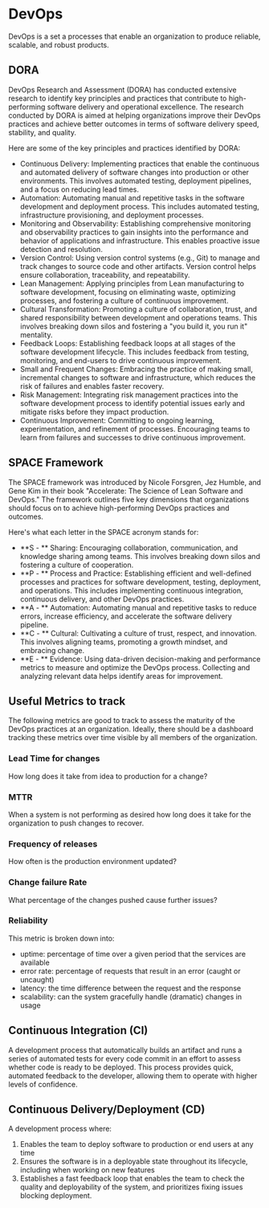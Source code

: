 # DevOps
DevOps is a set a processes that enable an organization to produce reliable, scalable, and robust products. 


## DORA
DevOps Research and Assessment (DORA) has conducted extensive research to identify key principles and practices that contribute to high-performing software delivery and operational excellence. The research conducted by DORA is aimed at helping organizations improve their DevOps practices and achieve better outcomes in terms of software delivery speed, stability, and quality.

Here are some of the key principles and practices identified by DORA:

- Continuous Delivery: Implementing practices that enable the continuous and automated delivery of software changes into production or other environments. This involves automated testing, deployment pipelines, and a focus on reducing lead times.
- Automation: Automating manual and repetitive tasks in the software development and deployment process. This includes automated testing, infrastructure provisioning, and deployment processes.
- Monitoring and Observability: Establishing comprehensive monitoring and observability practices to gain insights into the performance and behavior of applications and infrastructure. This enables proactive issue detection and resolution.
- Version Control: Using version control systems (e.g., Git) to manage and track changes to source code and other artifacts. Version control helps ensure collaboration, traceability, and repeatability.
- Lean Management: Applying principles from Lean manufacturing to software development, focusing on eliminating waste, optimizing processes, and fostering a culture of continuous improvement.
- Cultural Transformation: Promoting a culture of collaboration, trust, and shared responsibility between development and operations teams. This involves breaking down silos and fostering a "you build it, you run it" mentality.
- Feedback Loops: Establishing feedback loops at all stages of the software development lifecycle. This includes feedback from testing, monitoring, and end-users to drive continuous improvement.
- Small and Frequent Changes: Embracing the practice of making small, incremental changes to software and infrastructure, which reduces the risk of failures and enables faster recovery.
- Risk Management: Integrating risk management practices into the software development process to identify potential issues early and mitigate risks before they impact production.
- Continuous Improvement: Committing to ongoing learning, experimentation, and refinement of processes. Encouraging teams to learn from failures and successes to drive continuous improvement.


## SPACE Framework
The SPACE framework was introduced by Nicole Forsgren, Jez Humble, and Gene Kim in their book "Accelerate: The Science of Lean Software and DevOps." The framework outlines five key dimensions that organizations should focus on to achieve high-performing DevOps practices and outcomes.

Here's what each letter in the SPACE acronym stands for:

- **S - **
Sharing: Encouraging collaboration, communication, and knowledge sharing among teams. This involves breaking down silos and fostering a culture of cooperation.
- **P - **
Process and Practice: Establishing efficient and well-defined processes and practices for software development, testing, deployment, and operations. This includes implementing continuous integration, continuous delivery, and other DevOps practices.
- **A - **
Automation: Automating manual and repetitive tasks to reduce errors, increase efficiency, and accelerate the software delivery pipeline.
- **C - **
Cultural: Cultivating a culture of trust, respect, and innovation. This involves aligning teams, promoting a growth mindset, and embracing change.
- **E - **
Evidence: Using data-driven decision-making and performance metrics to measure and optimize the DevOps process. Collecting and analyzing relevant data helps identify areas for improvement.


## Useful Metrics to track
The following metrics are good to track to assess the maturity of the DevOps practices at an organization. Ideally, there should be a 
dashboard tracking these metrics over time visible by all members of the organization. 

### Lead Time for changes
How long does it take from idea to production for a change? 

### MTTR
When a system is not performing as desired how long does it take for the organization to push changes to recover. 

### Frequency of releases
How often is the production environment updated? 


### Change failure Rate
What percentage of the changes pushed cause further issues? 

### Reliability 
This metric is broken down into:
- uptime: percentage of time over a given period that the services are available
- error rate: percentage of requests that result in an error (caught or uncaught) 
- latency: the time difference between the request and the response
- scalability: can the system gracefully handle (dramatic) changes in usage 


## Continuous Integration (CI)
A development process that automatically builds an artifact and runs a series of automated tests for every code commit in an effort to assess whether code
is ready to be deployed. This process provides quick, automated feedback to the developer, allowing them to operate with higher levels of confidence. 

## Continuous Delivery/Deployment (CD)
A development process where: 
1. Enables the team to deploy software to production or end users at any time
2. Ensures the software is in a deployable state throughout its lifecycle, including when working on new features
3. Establishes a fast feedback loop that enables the team to check the quality and deployability of the system, and prioritizes fixing issues blocking deployment.
